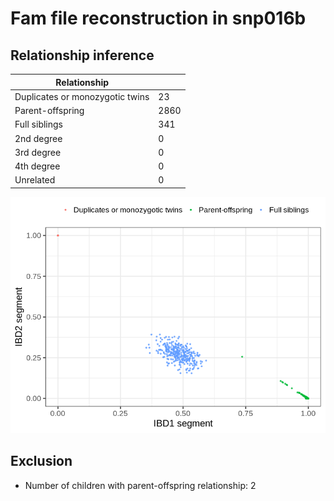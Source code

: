 # Fam file reconstruction in snp016b
## Relationship inference
| Relationship |   |
| ------------ | - |
| Duplicates or monozygotic twins| 23 |
| Parent-offspring| 2860 |
| Full siblings| 341 |
| 2nd degree| 0 |
| 3rd degree| 0 |
| 4th degree| 0 |
| Unrelated| 0 |

![](fam_reconstruction/ibd_plot.png)
## Exclusion
- Number of children with parent-offspring relationship: 2
